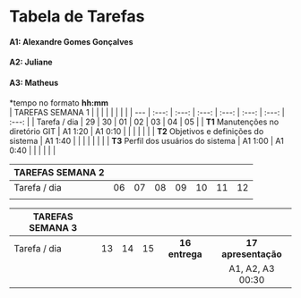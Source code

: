 # Tabela de Tarefas

#### A1: Alexandre Gomes Gonçalves
#### A2: Juliane
#### A3: Matheus

*tempo no formato **hh:mm**<br />
| TAREFAS SEMANA 1                               |          |          |          |          |          |          |          |
|        ---                                     | :---:    | :---:    | :---:    | :---:    | :---:    | :---:    | :---:    |
| Tarefa / dia                                   | 29       | 30       | 01       | 02       | 03       | 04       | 05       |
| **T1** Manutenções no diretório GIT            | A1 1:20  | A1 0:10  |          |          |          |          |          |
| **T2** Objetivos e definições do sistema       | A1 1:40  |          |          |          |          |          |          |
| **T3** Perfil dos usuários do sistema          | A1 1:00  | A1 0:40  |          |          |          |          |          |

| TAREFAS SEMANA 2                               |          |          |          |          |          |          |          |
|        ---                                     | :---:    | :---:    | :---:    | :---:    | :---:    | :---:    | :---:    |
| Tarefa / dia                                   | 06       | 07       | 08       | 09       | 10       | 11       | 12       |
|                                                |          |          |          |          |          |          |          |

| TAREFAS SEMANA 3                               |          |          |          |                |                     |
|        ---                                     | :---:    | :---:    | :---:    | :---:          | :---:               |
| Tarefa / dia                                   | 13       | 14       | 15       | **16 entrega** | **17 apresentação** |
|                                                |          |          |          |                | A1, A2, A3 00:30    |
